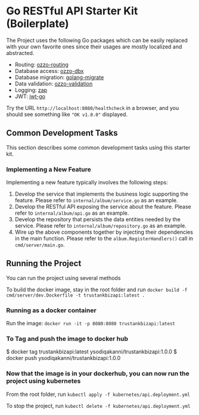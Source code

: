 # Go RESTful API Starter Kit (Boilerplate)

The Project uses the following Go packages which can be easily replaced with your own favorite ones
since their usages are mostly localized and abstracted. 

* Routing: [ozzo-routing](https://github.com/go-ozzo/ozzo-routing)
* Database access: [ozzo-dbx](https://github.com/go-ozzo/ozzo-dbx)
* Database migration: [golang-migrate](https://github.com/golang-migrate/migrate)
* Data validation: [ozzo-validation](https://github.com/go-ozzo/ozzo-validation)
* Logging: [zap](https://github.com/uber-go/zap)
* JWT: [jwt-go](https://github.com/dgrijalva/jwt-go)

Try the URL `http://localhost:8080/healthcheck` in a browser, and you should see something like `"OK v1.0.0"` displayed.


## Common Development Tasks

This section describes some common development tasks using this starter kit.

### Implementing a New Feature

Implementing a new feature typically involves the following steps:

1. Develop the service that implements the business logic supporting the feature. Please refer to `internal/album/service.go` as an example.
2. Develop the RESTful API exposing the service about the feature. Please refer to `internal/album/api.go` as an example.
3. Develop the repository that persists the data entities needed by the service. Please refer to `internal/album/repository.go` as an example.
4. Wire up the above components together by injecting their dependencies in the main function. Please refer to 
   the `album.RegisterHandlers()` call in `cmd/server/main.go`.

## Running the Project
You can run the project using several methods


To build the docker image, stay in the root folder and run
 `docker build -f cmd/server/dev.Dockerfile -t trustankbizapi:latest .`
### Running as a docker container
Run the image: `docker run -it -p 8080:8080 trustankbizapi:latest`

### To Tag and push the image to docker hub
$ docker tag trustankbizapi:latest ysodiqakanni/trustankbizapi:1.0.0
$ docker push ysodiqakanni/trustankbizapi:1.0.0

### Now that the image is in your dockerhub, you can now run the project using kubernetes
From the root folder, run `kubectl apply -f kubernetes/api.deployment.yml`

To stop the project, run `kubectl delete -f kubernetes/api.deployment.yml`